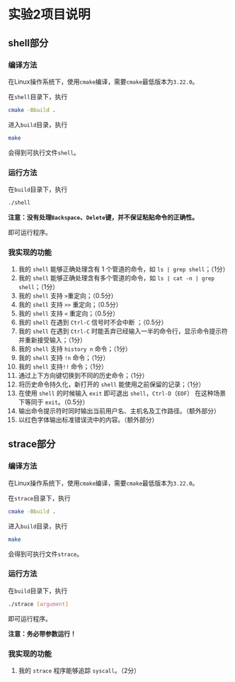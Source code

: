 # 实验2项目说明

## shell部分

### 编译方法

在Linux操作系统下，使用`cmake`编译，需要`cmake`最低版本为`3.22.0`。

在`shell`目录下，执行

```bash
cmake -Bbuild .
```

进入`build`目录，执行

```bash
make
```

会得到可执行文件`shell`。

### 运行方法

在`build`目录下，执行

```bash
./shell
```

**注意：没有处理`Backspace`、`Delete`键，并不保证粘贴命令的正确性。**

即可运行程序。

### 我实现的功能

1. 我的 `shell` 能够正确处理含有 1 个管道的命令，如 `ls | grep shell`；（1分）
2. 我的 `shell` 能够正确处理含有多个管道的命令，如 `ls | cat -n | grep shell`；（1分）
3. 我的 `shell` 支持 `>`重定向；（0.5分）
4. 我的 `shell` 支持  `>>` 重定向；（0.5分）
5. 我的 `shell` 支持 `<` 重定向；（0.5分）
6. 我的 `shell` 在遇到 `Ctrl-C` 信号时不会中断 ；（0.5分）
7. 我的 `shell` 在遇到 `Ctrl-C` 时能丢弃已经输入一半的命令行，显示命令提示符并重新接受输入；（1分）
8. 我的 `shell` 支持 `history n` 命令；（1分）
9. 我的 `shell` 支持 `!n`  命令；（1分）
10. 我的 `shell` 支持`!!` 命令；（1分）
11. 通过上下方向键切换到不同的历史命令；（1分）
12. 将历史命令持久化，新打开的 `shell` 能使用之前保留的记录；（1分）
13. 在使用 `shell` 的时候输入 `exit` 即可退出 `shell`，`Ctrl-D`（`EOF`） 在这种场景下等同于 `exit`。（0.5分）
14. 输出命令提示符时同时输出当前用户名、主机名及工作路径。（额外部分）
15. 以红色字体输出标准错误流中的内容。（额外部分）

## strace部分

### 编译方法

在Linux操作系统下，使用`cmake`编译，需要`cmake`最低版本为`3.22.0`。

在`strace`目录下，执行

```bash
cmake -Bbuild .
```

进入`build`目录，执行

```bash
make
```

会得到可执行文件`strace`。

### 运行方法

在`build`目录下，执行

```bash
./strace [argument]
```

即可运行程序。

**注意：务必带参数运行！**

### 我实现的功能

1. 我的 `strace` 程序能够追踪 `syscall`。（2分）

